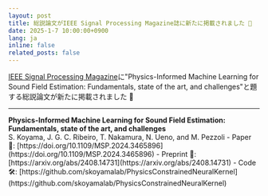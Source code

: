 ```yaml
---
layout: post
title: 総説論文がIEEE Signal Processing Magazine誌に新たに掲載されました 🎉 
date: 2025-1-7 10:00:00+0900
lang: ja
inline: false
related_posts: false
---
```


[IEEE Signal Processing Magazine](https://doi.org/10.1109/MSP.2024.3465896)に"Physics-Informed Machine Learning for Sound Field Estimation: Fundamentals, state of the art, and challenges"と題する総説論文が新たに掲載されました 🎉 

***

<div style="font-weight:bolder">Physics-Informed Machine Learning for Sound Field Estimation: Fundamentals, state of the art, and challenges</div>
S. Koyama, J. G. C. Ribeiro, T. Nakamura, N. Ueno, and M. Pezzoli
- Paper 📝: [https://doi.org/10.1109/MSP.2024.3465896](https://doi.org/10.1109/MSP.2024.3465896)
- Preprint 📝: [https://arxiv.org/abs/2408.14731](https://arxiv.org/abs/2408.14731)
- Code 🛠️: [https://github.com/skoyamalab/PhysicsConstrainedNeuralKernel](https://github.com/skoyamalab/PhysicsConstrainedNeuralKernel)

